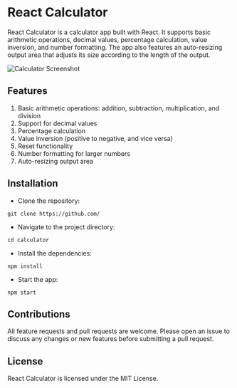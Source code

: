 # React Calculator

React Calculator is a calculator app built with React. It supports basic arithmetic operations, decimal values, percentage calculation, value inversion, and number formatting. The app also features an auto-resizing output area that adjusts its size according to the length of the output.

![Calculator Screenshot](https://i.ibb.co/rs3WxsY/react-calculator.png)

## Features

1. Basic arithmetic operations: addition, subtraction, multiplication, and division
2. Support for decimal values
3. Percentage calculation
4. Value inversion (positive to negative, and vice versa)
5. Reset functionality
6. Number formatting for larger numbers
7. Auto-resizing output area

## Installation

- Clone the repository:

```
git clone https://github.com/
```

- Navigate to the project directory:

```
cd calculator
```

- Install the dependencies:

```
npm install
```

- Start the app:

```
npm start
```

## Contributions

All feature requests and pull requests are welcome. Please open an issue to discuss any changes or new features before submitting a pull request.

## License

React Calculator is licensed under the MIT License.
